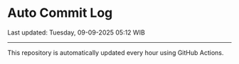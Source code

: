 # Auto Commit Log

Last updated: Tuesday, 09-09-2025 05:12 WIB

---

This repository is automatically updated every hour using GitHub Actions.
